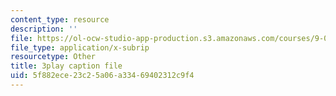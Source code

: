 ```yaml
---
content_type: resource
description: ''
file: https://ol-ocw-studio-app-production.s3.amazonaws.com/courses/9-04-sensory-systems-fall-2013/5f882ece23c25a06a33469402312c9f4_vPXTDpXwBs0.vtt
file_type: application/x-subrip
resourcetype: Other
title: 3play caption file
uid: 5f882ece-23c2-5a06-a334-69402312c9f4
---
```

